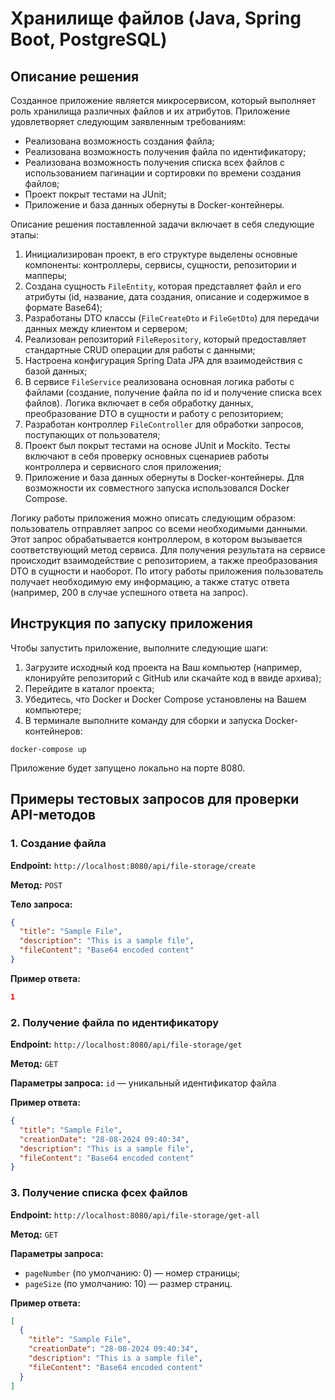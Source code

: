 # Хранилище файлов (Java, Spring Boot, PostgreSQL)

## Описание решения

Созданное приложение является микросервисом, который выполняет роль хранилища различных файлов
и их атрибутов. Приложение удовлетворяет следующим заявленным требованиям:
- Реализована возможность создания файла;
- Реализована возможность получения файла по идентификатору;
- Реализована возможность получения списка всех файлов с использованием пагинации и 
сортировки по времени создания файлов;
- Проект покрыт тестами на JUnit;
- Приложение и база данных обернуты в Docker-контейнеры.

Описание решения поставленной задачи включает в себя следующие этапы:
1. Инициализирован проект, в его структуре выделены основные компоненты: контроллеры, 
сервисы, сущности, репозитории и мапперы;
2. Создана сущность `FileEntity`, которая представляет файл и его атрибуты (id, название, 
дата создания, описание и содержимое в формате Base64);
3. Разработаны DTO классы (`FileCreateDto` и `FileGetDto`) для передачи данных между клиентом 
и сервером;
4. Реализован репозиторий `FileRepository`, который предоставляет стандартные CRUD операции 
для работы с данными;
5. Настроена конфигурация Spring Data JPA для взаимодействия с базой данных;
6. В сервисе `FileService` реализована основная логика работы с файлами (создание, 
получение файла по id и получение списка всех файлов). Логика включает в себя 
обработку данных, преобразование DTO в сущности и работу с репозиторием;
7. Разработан контроллер `FileController` для обработки запросов, поступающих от пользователя;
8. Проект был покрыт тестами на основе JUnit и Mockito. Тесты включают в себя проверку основных 
сценариев работы контроллера и сервисного слоя приложения;
9. Приложение и база данных обернуты в Docker-контейнеры. Для возможности их совместного запуска 
использовался Docker Compose.

Логику работы приложения можно описать следующим образом: пользователь отправляет запрос со всеми
необходимыми данными. Этот запрос обрабатывается контроллером, в котором вызывается соответствующий
метод сервиса. Для получения результата на сервисе происходит взаимодействие с репозиторием, а также преобразования
DTO в сущности и наоборот. По итогу работы приложения пользователь получает необходимую ему информацию,
а также статус ответа (например, 200 в случае успешного ответа на запрос).

## Инструкция по запуску приложения

Чтобы запустить приложение, выполните следующие шаги:
1. Загрузите исходный код проекта на Ваш компьютер (например, клонируйте репозиторий с 
GitHub или скачайте код в ввиде архива);
2. Перейдите в каталог проекта;
3. Убедитесь, что Docker и Docker Compose установлены на Вашем компьютере;
4. В терминале выполните команду для сборки и запуска Docker-контейнеров:
```
docker-compose up
```
Приложение будет запущено локально на порте 8080.

## Примеры тестовых запросов для проверки API-методов

### 1. Создание файла

**Endpoint:** `http://localhost:8080/api/file-storage/create`

**Метод:** `POST`

**Тело запроса:**
```json
{
  "title": "Sample File",
  "description": "This is a sample file",
  "fileContent": "Base64 encoded content"
}
```

**Пример ответа:**
```json
1
```

### 2. Получение файла по идентификатору

**Endpoint:** `http://localhost:8080/api/file-storage/get`

**Метод:** `GET`

**Параметры запроса:** `id` — уникальный идентификатор файла

**Пример ответа:**
```json
{
  "title": "Sample File",
  "creationDate": "28-08-2024 09:40:34",
  "description": "This is a sample file",
  "fileContent": "Base64 encoded content"
}
```

### 3. Получение списка фсех файлов

**Endpoint:** `http://localhost:8080/api/file-storage/get-all`

**Метод:** `GET`

**Параметры запроса:** 
- `pageNumber` (по умолчанию: 0) — номер страницы;
- `pageSize` (по умолчанию: 10) — размер страниц.

**Пример ответа:**
```json
[
  {
    "title": "Sample File",
    "creationDate": "28-08-2024 09:40:34",
    "description": "This is a sample file",
    "fileContent": "Base64 encoded content"
  }
]
```